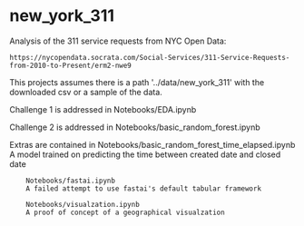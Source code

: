 # new_york_311
Analysis of the 311 service requests from NYC Open Data:

    https://nycopendata.socrata.com/Social-Services/311-Service-Requests-from-2010-to-Present/erm2-nwe9

This projects assumes there is a path '../data/new_york_311' with the downloaded csv or a sample of the data.

Challenge 1 is addressed in 
        Notebooks/EDA.ipynb

Challenge 2 is addressed in 
        Notebooks/basic_random_forest.ipynb

Extras are contained in 
        Notebooks/basic_random_forest_time_elapsed.ipynb
        A model trained on predicting the time between created date and closed date
        
        Notebooks/fastai.ipynb
        A failed attempt to use fastai's default tabular framework
        
        Notebooks/visualzation.ipynb
        A proof of concept of a geographical visualzation

